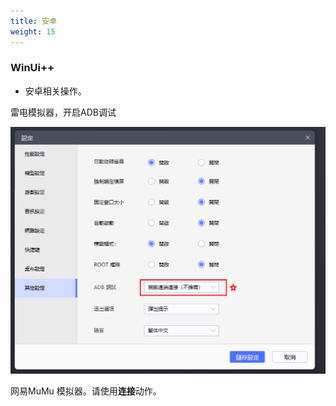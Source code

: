 ```yaml
---
title: 安卓
weight: 15
---
```


### WinUi++

* 安卓相关操作。



雷电模拟器，开启ADB调试

![adb](./images/03.png 'size=90%')

网易MuMu 模拟器。请使用**连接**动作。